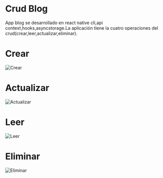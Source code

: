 # Crud Blog

App blog se desarrollado en react native cli,api context,hooks,asyncstorage.La aplicación tiene la cuatro operaciones del crud(crear,leer,actualizar,eliminar).

# Crear
![Crear](https://github.com/elagosq/Crud-Blog/blob/main/img/Create.png "Crear un blog")

# Actualizar
![Actualizar](https://github.com/elagosq/Crud-Blog/blob/main/img/Edit.png "Actualizar un blog")

# Leer
![Leer](https://github.com/elagosq/Crud-Blog/blob/main/img/Show.png "Leer un blog")

# Eliminar 
![Eliminar](https://github.com/elagosq/Crud-Blog/blob/main/img/Home.png "Borrar un blog")